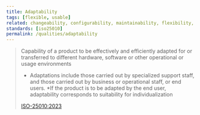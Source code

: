 ```yaml
---
title: Adaptability
tags: [flexible, usable]
related: changeability, configurability, maintainability, flexibility, usability, scalability, elasticity
standards: [iso25010]
permalink: /qualities/adaptability
---
```


>Capability of a product to be effectively and efficiently adapted for or transferred to different hardware, software or other operational or usage environments
>
>* Adaptations include those carried out by specialized support staff, and those carried out by business or operational staff, or end users.
>*If the product is to be adapted by the end user, adaptability corresponds to suitability for individualization 
> 
>[ISO-25010:2023](/references/#iso-25010-2023)



